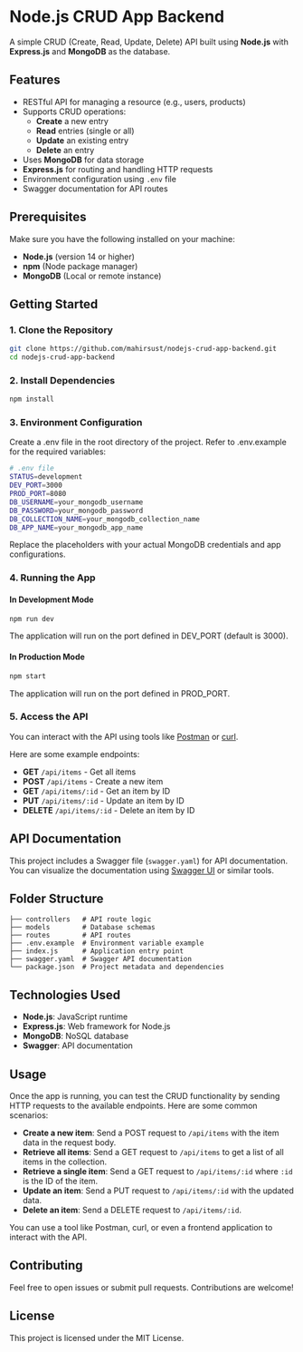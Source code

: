 # Node.js CRUD App Backend

A simple CRUD (Create, Read, Update, Delete) API built using **Node.js** with **Express.js** and **MongoDB** as the database.

## Features

- RESTful API for managing a resource (e.g., users, products)
- Supports CRUD operations:
  - **Create** a new entry
  - **Read** entries (single or all)
  - **Update** an existing entry
  - **Delete** an entry
- Uses **MongoDB** for data storage
- **Express.js** for routing and handling HTTP requests
- Environment configuration using `.env` file
- Swagger documentation for API routes

## Prerequisites

Make sure you have the following installed on your machine:

- **Node.js** (version 14 or higher)
- **npm** (Node package manager)
- **MongoDB** (Local or remote instance)

## Getting Started

### 1. Clone the Repository

```bash
git clone https://github.com/mahirsust/nodejs-crud-app-backend.git
cd nodejs-crud-app-backend
```

### 2. Install Dependencies

```bash
npm install
```

### 3. Environment Configuration

Create a .env file in the root directory of the project. Refer to .env.example for the required variables:

```bash
# .env file
STATUS=development
DEV_PORT=3000
PROD_PORT=8080
DB_USERNAME=your_mongodb_username
DB_PASSWORD=your_mongodb_password
DB_COLLECTION_NAME=your_mongodb_collection_name
DB_APP_NAME=your_mongodb_app_name
```

Replace the placeholders with your actual MongoDB credentials and app configurations.

### 4. Running the App

#### In Development Mode

```bash
npm run dev
```

The application will run on the port defined in DEV_PORT (default is 3000).

#### In Production Mode

```bash
npm start
```

The application will run on the port defined in PROD_PORT.

### 5. Access the API

You can interact with the API using tools like [Postman](https://www.postman.com/) or [curl](https://curl.se/).

Here are some example endpoints:
- **GET** `/api/items` - Get all items
- **POST** `/api/items` - Create a new item
- **GET** `/api/items/:id` - Get an item by ID
- **PUT** `/api/items/:id` - Update an item by ID
- **DELETE** `/api/items/:id` - Delete an item by ID

## API Documentation

This project includes a Swagger file (`swagger.yaml`) for API documentation. You can visualize the documentation using [Swagger UI](https://swagger.io/tools/swagger-ui/) or similar tools.

## Folder Structure

```plaintext
├── controllers   # API route logic
├── models        # Database schemas
├── routes        # API routes
├── .env.example  # Environment variable example
├── index.js      # Application entry point
├── swagger.yaml  # Swagger API documentation
└── package.json  # Project metadata and dependencies
```

## Technologies Used

- **Node.js**: JavaScript runtime
- **Express.js**: Web framework for Node.js
- **MongoDB**: NoSQL database
- **Swagger**: API documentation

## Usage

Once the app is running, you can test the CRUD functionality by sending HTTP requests to the available endpoints. Here are some common scenarios:

- **Create a new item**: Send a POST request to `/api/items` with the item data in the request body.
- **Retrieve all items**: Send a GET request to `/api/items` to get a list of all items in the collection.
- **Retrieve a single item**: Send a GET request to `/api/items/:id` where `:id` is the ID of the item.
- **Update an item**: Send a PUT request to `/api/items/:id` with the updated data.
- **Delete an item**: Send a DELETE request to `/api/items/:id`.

You can use a tool like Postman, curl, or even a frontend application to interact with the API.

## Contributing

Feel free to open issues or submit pull requests. Contributions are welcome!

## License

This project is licensed under the MIT License.
